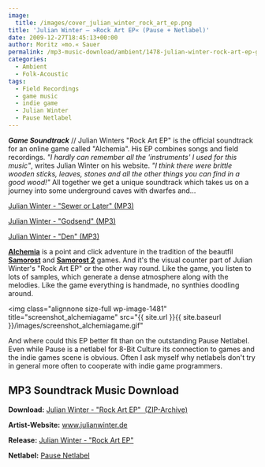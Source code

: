 ```yaml
---
image:
  title: /images/cover_julian_winter_rock_art_ep.png
title: 'Julian Winter – »Rock Art EP« (Pause + Netlabel)'
date: 2009-12-27T18:45:13+00:00
author: Moritz »mo.« Sauer
permalink: /mp3-music-download/ambient/1478-julian-winter-rock-art-ep-game-music
categories:
  - Ambient
  - Folk-Acoustic
tags:
  - Field Recordings
  - game music
  - indie game
  - Julian Winter
  - Pause Netlabel
---
```

***Game Soundtrack*** // Julian Winters "Rock Art EP" is the official soundtrack for an online game called "Alchemia". His EP combines songs and field recordings. _"I hardly can remember all the 'instruments' I used for this music"_, writes Julian Winter on his website. _"I think there were brittle wooden sticks, leaves, stones and all the other things you can find in a good wood!"_ All together we get a unique soundtrack which takes us on a journey into some underground caves with dwarfes and...

[Julian Winter - "Sewer or Later" (MP3)](http://mp3.phlow.de/phlow-magazine/02._rock_art_ep_-_julian_winter_-_the_den.mp3)
  
[Julian Winter - "Godsend" (MP3)](http://mp3.phlow.de/phlow-magazine/06._rock_art_ep_-_julian_winter_-_godsend.mp3)
  
[Julian Winter - "Den" (MP3)](http://mp3.phlow.de/phlow-magazine/02._rock_art_ep_-_julian_winter_-_the_den.mp3)

<!--mp3linksend-->

<!--more-->

<!--adsense-->

**<a href="http://www.alchemiagame.com/" target="_blank">Alchemia</a>** is a point and click adventure in the tradition of the beautfil **<a href="http://www.amanita-design.net/samorost-1/" target="_blank">Samorost</a>** and **<a href="http://www.amanita-design.net/samorost-2/" target="_blank">Samorost 2</a>** games. And it's the visual counter part of Julian Winter's "Rock Art EP" or the other way round. Like the game, you listen to lots of samples, which generate a dense atmosphere along with the melodies. Like the game everything is handmade, no synthies doodling around.

<img class="alignnone size-full wp-image-1481" title="screenshot_alchemiagame" src="{{ site.url }}{{ site.baseurl }}/images/screenshot_alchemiagame.gif"

And where could this EP better fit than on the outstanding Pause Netlabel. Even while Pause is a netlabel for 8-Bit Culture its connection to games and the indie games scene is obvious. Often I ask myself why netlabels don't try in general more often to cooperate with indie game programmers.

## MP3 Soundtrack Music Download

**Download:** <a href="http://www.iimusic.net/dl.php?d=p06_Rock_Art.zip" target="_blank">Julian Winter - "Rock Art EP"  (ZIP-Archive)</a>
  
**Artist-Website:** <a href="http://www.julianwinter.de" target="_blank">www.julianwinter.de</a>
  
**Release:** <a href="http://www.iimusic.net/plus/2009/09/rock-art-ep" target="_blank">Julian Winter - "Rock Art EP"</a>
  
**Netlabel:** <a href="http://www.iimusic.net/plus" target="_blank">Pause Netlabel</a>